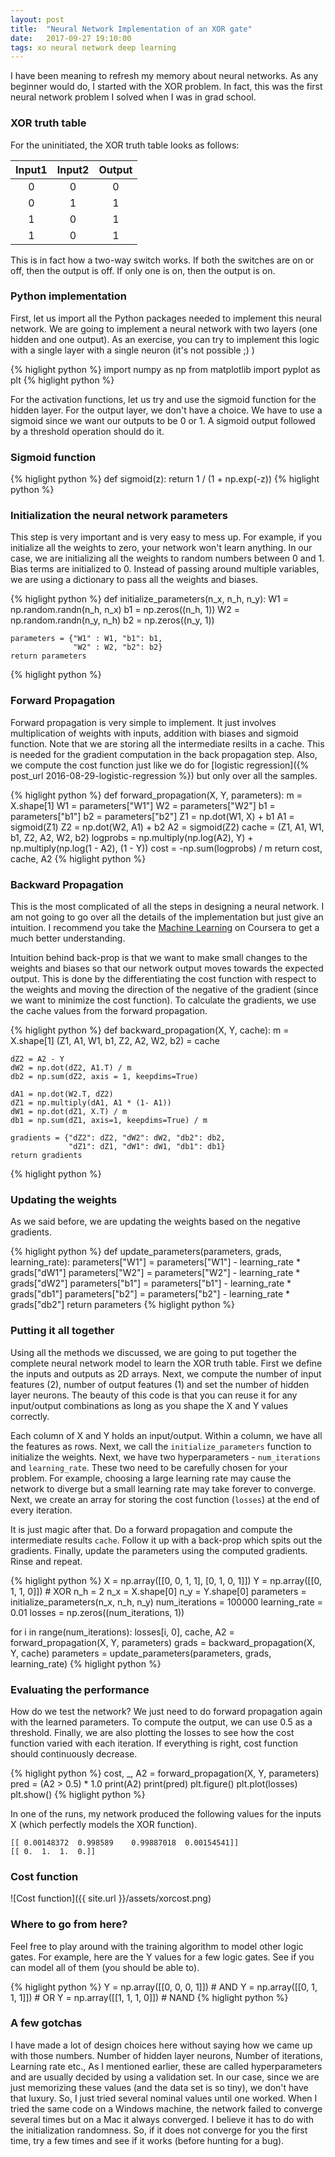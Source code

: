 ```yaml
---
layout: post
title:  "Neural Network Implementation of an XOR gate"
date:   2017-09-27 19:10:00
tags: xo neural network deep learning
---
```


I have been meaning to refresh my memory about neural networks. As any beginner would do, I started with the XOR problem. In fact, this was the first neural network problem I solved when I was in grad school.

### XOR truth table

For the uninitiated, the XOR truth table looks as follows:

| Input1 | Input2 | Output  |
| :----: |:------:|:-------:|
| 0 | 0 | 0 |
| 0 | 1 | 1 |
| 1 | 0 | 1 |
| 1 | 0 | 1 |

This is in fact how a two-way switch works. If both the switches are on or off, then the output is off. If only one is on, then the output is on.  

### Python implementation

First, let us import all the Python packages needed to implement this neural network. We are going to implement a neural network with two layers (one hidden and one output). As an exercise, you can try to implement this logic with a single layer with a single neuron (it's not possible ;) )

{% higlight python %}
import numpy as np
from matplotlib import pyplot as plt
{% higlight python %}

For the activation functions, let us try and use the sigmoid function for the hidden layer. For the output layer, we don't have a choice. We have to use a sigmoid since we want our outputs to be 0 or 1. A sigmoid output followed by a threshold operation should do it.

### Sigmoid function

{% higlight python %}
def sigmoid(z):
    return 1 / (1 + np.exp(-z))
{% higlight python %}

### Initialization the neural network parameters

This step is very important and is very easy to mess up. For example, if you initialize all the weights to zero, your network won't learn anything. In our case, we are initializing all the weights to random numbers between 0 and 1. Bias terms are initialized to 0. Instead of passing around multiple variables, we are using a dictionary to pass all the weights and biases.

{% higlight python %}
def initialize_parameters(n_x, n_h, n_y):
    W1 = np.random.randn(n_h, n_x)
    b1 = np.zeros((n_h, 1))
    W2 = np.random.randn(n_y, n_h)
    b2 = np.zeros((n_y, 1))
    
    parameters = {"W1" : W1, "b1": b1,
                  "W2" : W2, "b2": b2}
    return parameters
{% higlight python %}

### Forward Propagation

Forward propagation is very simple to implement. It just involves multiplication of weights with inputs, addition with biases and sigmoid function. Note that we are storing all the intermediate resilts in a cache. This is needed for the gradient computation in the back propagation step. Also, we compute the cost function just like we do for [logistic regression]({% post_url 2016-08-29-logistic-regression %}) but only over all the samples.

{% higlight python %}
def forward_propagation(X, Y, parameters):
    m = X.shape[1]
    W1 = parameters["W1"]
    W2 = parameters["W2"]
    b1 = parameters["b1"]
    b2 = parameters["b2"]
    Z1 = np.dot(W1, X) + b1
    A1 = sigmoid(Z1)
    Z2 = np.dot(W2, A1) + b2
    A2 = sigmoid(Z2)
    cache = (Z1, A1, W1, b1, Z2, A2, W2, b2)
    logprobs = np.multiply(np.log(A2), Y) + np.multiply(np.log(1 - A2), (1 - Y))
    cost = -np.sum(logprobs) / m
    return cost, cache, A2
{% higlight python %}

### Backward Propagation

This is the most complicated of all the steps in designing a neural network. I am not going to go over all the details of the implementation but just give an intuition. I recommend you take the [Machine Learning](https://www.coursera.org/learn/machine-learning) on Coursera to get a much better understanding. 

Intuition behind back-prop is that we want to make small changes to the weights and biases so that our network output moves towards the expected output. This is done by the differentiating the cost function with respect to the weights and moving the direction of the negative of the gradient (since we want to minimize the cost function). To calculate the gradients, we use the cache values from the forward propagation. 

{% higlight python %}
def backward_propagation(X, Y, cache):
    m = X.shape[1]
    (Z1, A1, W1, b1, Z2, A2, W2, b2) = cache
    
    dZ2 = A2 - Y
    dW2 = np.dot(dZ2, A1.T) / m
    db2 = np.sum(dZ2, axis = 1, keepdims=True)
    
    dA1 = np.dot(W2.T, dZ2)
    dZ1 = np.multiply(dA1, A1 * (1- A1))
    dW1 = np.dot(dZ1, X.T) / m
    db1 = np.sum(dZ1, axis=1, keepdims=True) / m
    
    gradients = {"dZ2": dZ2, "dW2": dW2, "db2": db2,
                 "dZ1": dZ1, "dW1": dW1, "db1": db1}
    return gradients
{% higlight python %}

### Updating the weights

As we said before, we are updating the weights based on the negative gradients. 

{% higlight python %}
def update_parameters(parameters, grads, learning_rate):
    parameters["W1"] = parameters["W1"] - learning_rate * grads["dW1"]
    parameters["W2"] = parameters["W2"] - learning_rate * grads["dW2"]
    parameters["b1"] = parameters["b1"] - learning_rate * grads["db1"]
    parameters["b2"] = parameters["b2"] - learning_rate * grads["db2"]
    return parameters
{% higlight python %}

### Putting it all together

Using all the methods we discussed, we are going to put together the complete neural network model to learn the XOR truth table. First we define the inputs and outputs as 2D arrays. Next, we compute the number of input features (2), number of output features (1) and set the number of hidden layer neurons. The beauty of this code is that you can reuse it for any input/output combinations as long as you shape the X and Y values correctly.

Each column of X and Y holds an input/output. Within a column, we have all the features as rows. Next, we call the `initialize_parameters` function to initialize the weights. Next, we have two hyperparameters - `num_iterations` and `learning_rate`. These two need to be carefully chosen for your problem. For example, choosing a large learning rate may cause the network to diverge but a small learning rate may take forever to converge. Next, we create an array for storing the cost function (`losses`) at the end of every iteration.

It is just magic after that. Do a forward propagation and compute the intermediate results `cache`. Follow it up with a back-prop which spits out the gradients. Finally, update the parameters using the computed gradients. Rinse and repeat.

{% higlight python %}
X = np.array([[0, 0, 1, 1], [0, 1, 0, 1]])
Y = np.array([[0, 1, 1, 0]]) # XOR
n_h = 2
n_x = X.shape[0]
n_y = Y.shape[0]
parameters = initialize_parameters(n_x, n_h, n_y)
num_iterations = 100000
learning_rate = 0.01
losses = np.zeros((num_iterations, 1))

for i in range(num_iterations):
    losses[i, 0], cache, A2 = forward_propagation(X, Y, parameters)
    grads = backward_propagation(X, Y, cache)
    parameters = update_parameters(parameters, grads, learning_rate)
{% higlight python %}

### Evaluating the performance

How do we test the network? We just need to do forward propagation again with the learned parameters. To compute the output, we can use 0.5 as a threshold. Finally, we are also plotting the losses to see how the cost function varied with each iteration. If everything is right, cost function should continuously decrease. 

{% higlight python %}
cost, _, A2 = forward_propagation(X, Y, parameters)
pred = (A2 > 0.5) * 1.0
print(A2)
print(pred)
plt.figure()
plt.plot(losses)
plt.show()
{% higlight python %}

In one of the runs, my network produced the following values for the inputs X (which perfectly models the XOR function).

```
[[ 0.00148372  0.998589    0.99887018  0.00154541]]
[[ 0.  1.  1.  0.]]
```

### Cost function

![Cost function]({{ site.url }}/assets/xorcost.png)


### Where to go from here?

Feel free to play around with the training algorithm to model other logic gates. For example, here are the Y values for a few logic gates. See if you can model all of them (you should be able to).

{% higlight python %}
Y = np.array([[0, 0, 0, 1]]) # AND
Y = np.array([[0, 1, 1, 1]]) # OR
Y = np.array([[1, 1, 1, 0]]) # NAND
{% higlight python %}

### A few gotchas

I have made a lot of design choices here without saying how we came up with those numbers. Number of hidden layer neurons, Number of iterations, Learning rate etc., As I mentioned earlier, these are called hyperparameters and are usually decided by using a validation set. In our case, since we are just memorizing these values (and the data set is so tiny), we don't have that luxury. So, I just tried several nominal values until one worked. When I tried the same code on a Windows machine, the network failed to converge several times but on a Mac it always converged. I believe it has to do with the initialization randomness. So, if it does not converge for you the first time, try a few times and see if it works (before hunting for a bug).
